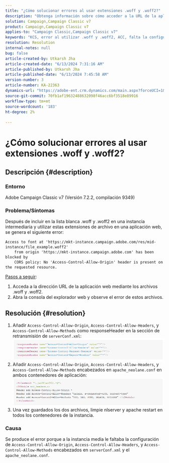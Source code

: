 ```yaml
---
title: "¿Cómo solucionar errores al usar extensiones .woff y .woff2?"
description: "Obtenga información sobre cómo acceder a la URL de la aplicación web mediante archivos .woff y .woff2 al abrir la consola del explorador web."
solution: Campaign,Campaign Classic v7
product: Campaign,Campaign Classic v7
applies-to: "Campaign Classic,Campaign Classic v7"
keywords: "KCS, error al utilizar .woff y .woff2, ACC, falta la configuración en serverConf.xml y Apache"
resolution: Resolution
internal-notes: null
bug: false
article-created-by: Utkarsh Jha
article-created-date: "6/13/2024 7:31:16 AM"
article-published-by: Utkarsh Jha
article-published-date: "6/13/2024 7:45:58 AM"
version-number: 3
article-number: KA-22363
dynamics-url: "https://adobe-ent.crm.dynamics.com/main.aspx?forceUCI=1&pagetype=entityrecord&etn=knowledgearticle&id=0e7e3fe7-5629-ef11-840b-000d3a37eaf2"
source-git-commit: 70fb1af19632488632098f46acc6bf3518e89916
workflow-type: tm+mt
source-wordcount: '183'
ht-degree: 2%

---
```


# ¿Cómo solucionar errores al usar extensiones .woff y .woff2?

## Descripción {#description}


### Entorno

Adobe Campaign Classic v7 (Versión 7.2.2, compilación 9349)

### Problema/Síntomas

Después de incluir en la lista blanca .woff y .woff2 en una instancia intermediaria y utilizar estas extensiones de archivo en una aplicación web, se genera el siguiente error:


```
Access to font at 'https://mkt-instance.campaign.adobe.com/res/mid-instance/file_example.woff2'
    from origin 'https://mkt-instance.campaign.adobe.com' has been blocked by 
    CORS policy: No 'Access-Control-Allow-Origin' header is present on the requested resource.
```


<u>Pasos a seguir</u>:

1. Acceda a la dirección URL de la aplicación web mediante los archivos .woff y .woff2.
2. Abra la consola del explorador web y observe el error de estos archivos.



## Resolución {#resolution}


1. Añadir `Access-Control-Allow-Origin`, `Access-Control-Allow-Headers`, y `Access-Control-Allow-Methods` como responseHeader en la sección de retransmisión de `serverConf.xml`:    ![](assets/02ae0a1c-2515-ee11-8f6e-6045bd0067ea.png)
2. Añadir `Access-Control-Allow-Origin`, `Access-Control-Allow-Headers`, y `Access-Control-Allow-Methods` encabezados en `apache_neolane.conf` en ambos contenedores de aplicación:    ![](assets/f7215128-2515-ee11-8f6e-6045bd0067ea.png)
3. Una vez guardados los dos archivos, limpie nlserver y apache restart en todos los contenedores de la instancia.


### Causa

Se produce el error porque a la instancia media le faltaba la configuración de `Access-Control-Allow-Origin`, `Access-Control-Allow-Headers`, y `Access-Control-Allow-Methods` encabezados en `serverConf.xml` y el `apache_neolane.conf`.
